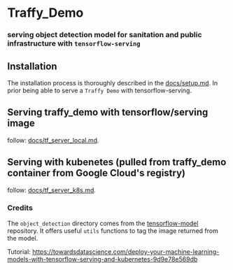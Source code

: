 # Traffy_Demo

### serving object detection model for sanitation and public infrastructure with `tensorflow-serving`

## Installation

The installation process is thoroughly described in the [docs/setup.md](docs/setup.md). 
In prior being able to serve a `Traffy Demo` with tensorflow-serving.

## Serving traffy_demo with tensorflow/serving image

follow: [docs/tf_server_local.md](docs/tf_server_local.md).

## Serving with kubenetes (pulled from traffy_demo container from Google Cloud's registry)

follow: [docs/tf_server_k8s.md](docs/tf_server_k8s.md).

### Credits

The `object_detection` directory comes from the
[tensorflow-model](https://github.com/tensorflow/models) repository. 
It offers useful `utils` functions to tag the image returned from the model.

Tutorial: https://towardsdatascience.com/deploy-your-machine-learning-models-with-tensorflow-serving-and-kubernetes-9d9e78e569db

